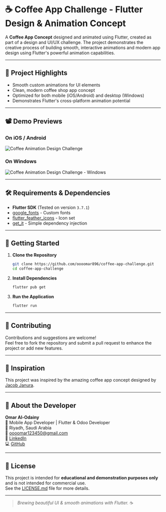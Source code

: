 # ☕ Coffee App Challenge - Flutter Design & Animation Concept

A **Coffee App Concept** designed and animated using Flutter, created as part of a design and UI/UX challenge. The project demonstrates the creative process of building smooth, interactive animations and modern app design using Flutter's powerful animation capabilities.

---

## 🎯 Project Highlights

- Smooth custom animations for UI elements
- Clean, modern coffee shop app concept
- Optimized for both mobile (iOS/Android) and desktop (Windows)
- Demonstrates Flutter's cross-platform animation potential

---

## 📽️ Demo Previews

### On iOS / Android  
![Coffee Animation Design Challenge](demo.gif)

### On Windows  
![Coffee Animation Design Challenge - Windows](windows_demo.gif)

---

## 🛠️ Requirements & Dependencies

- **Flutter SDK** (Tested on version `3.7.1`)
- [google_fonts](https://pub.dev/packages/google_fonts) - Custom fonts
- [flutter_feather_icons](https://pub.dev/packages/flutter_feather_icons) - Icon set
- [get_it](https://pub.dev/packages/get_it) - Simple dependency injection

---

## 🚀 Getting Started

1. **Clone the Repository**
   ```bash
   git clone https://github.com/oooomar896/coffee-app-challenge.git
   cd coffee-app-challenge
   ```

2. **Install Dependencies**
   ```bash
   flutter pub get
   ```

3. **Run the Application**
   ```bash
   flutter run
   ```

---

## 🤝 Contributing

Contributions and suggestions are welcome!  
Feel free to fork the repository and submit a pull request to enhance the project or add new features.

---

## 🎨 Inspiration

This project was inspired by the amazing coffee app concept designed by [Jacob Janura](https://dribbble.com/shots/14166097-Coffee-App).

---

## 👤 About the Developer

**Omar Al-Odainy**  
📱 Mobile App Developer | Flutter & Odoo Developer  
📍 Riyadh, Saudi Arabia  
📧 [oooomar123450@gmail.com](mailto:oooomar123450@gmail.com)  
💼 [LinkedIn](https://linkedin.com/in/omar-hamid-288385235)  
💻 [GitHub](https://github.com/oooomar896)  

---

## 📄 License

This project is intended for **educational and demonstration purposes only** and is not intended for commercial use.  
See the [LICENSE.md](LICENSE.md) file for more details.

---

> *Brewing beautiful UI & smooth animations with Flutter.* ☕